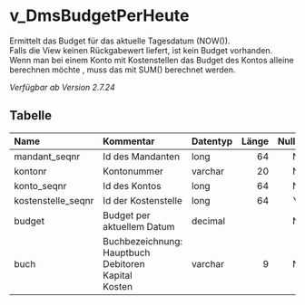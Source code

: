 # v_DmsBudgetPerHeute
Ermittelt das Budget für das aktuelle Tagesdatum (NOW()).<br>
Falls die View keinen Rückgabewert liefert, ist kein Budget vorhanden.<br>
Wenn man bei einem Konto mit Kostenstellen das Budget des Kontos alleine berechnen möchte , muss das mit SUM() berechnet werden.

_Verfügbar ab Version 2.7.24_

## Tabelle
| Name               | Kommentar                                                       | Datentyp | Länge | Nullable |
| :----------------- | :-------------------------------------------------------------- | :------- | ----: | :------: |
| mandant_seqnr      | Id des Mandanten                                                | long     |    64 |    N     |
| kontonr            | Kontonummer                                                     | varchar  |    20 |    N     |
| konto_seqnr        | Id des Kontos                                                   | long     |    64 |    N     |
| kostenstelle_seqnr | Id der Kostenstelle                                             | long     |    64 |    Y     |
| budget             | Budget per aktuellem Datum                                      | decimal  |       |    N     |
| buch               | Buchbezeichnung:<br>Hauptbuch<br>Debitoren<br>Kapital<br>Kosten | varchar  |     9 |    N     |